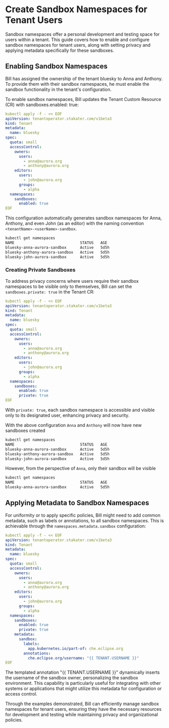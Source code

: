 # Create Sandbox Namespaces for Tenant Users

Sandbox namespaces offer a personal development and testing space for users within a tenant. This guide covers how to enable and configure sandbox namespaces for tenant users, along with setting privacy and applying metadata specifically for these sandboxes.

## Enabling Sandbox Namespaces

Bill has assigned the ownership of the tenant bluesky to Anna and Anthony. To provide them with their sandbox namespaces, he must enable the sandbox functionality in the tenant's configuration.

To enable sandbox namespaces, Bill updates the Tenant Custom Resource (CR) with sandboxes.enabled: true:

```yaml
kubectl apply -f - << EOF
apiVersion: tenantoperator.stakater.com/v1beta3
kind: Tenant
metadata:
  name: bluesky
spec:
  quota: small
  accessControl:
    owners:
      users:
        - anna@aurora.org
        - anthony@aurora.org
    editors:
      users:
        - john@aurora.org
      groups:
        - alpha
  namespaces:
    sandboxes:
      enabled: true
EOF
```

This configuration automatically generates sandbox namespaces for Anna, Anthony, and even John (as an editor) with the naming convention `<tenantName>-<userName>-sandbox`.

```bash
kubectl get namespaces
NAME                             STATUS   AGE
bluesky-anna-aurora-sandbox      Active   5d5h
bluesky-anthony-aurora-sandbox   Active   5d5h
bluesky-john-aurora-sandbox      Active   5d5h
```

### Creating Private Sandboxes

To address privacy concerns where users require their sandbox namespaces to be visible only to themselves, Bill can set the `sandboxes.private: true` in the Tenant CR:

```yaml
kubectl apply -f - << EOF
apiVersion: tenantoperator.stakater.com/v1beta3
kind: Tenant
metadata:
  name: bluesky
spec:
  quota: small
  accessControl:
    owners:
      users:
        - anna@aurora.org
        - anthony@aurora.org
    editors:
      users:
        - john@aurora.org
      groups:
        - alpha
  namespaces:
    sandboxes:
      enabled: true
      private: true
EOF
```

With `private: true`, each sandbox namespace is accessible and visible only to its designated user, enhancing privacy and security.

With the above configuration `Anna` and `Anthony` will now have new sandboxes created

```bash
kubectl get namespaces
NAME                             STATUS   AGE
bluesky-anna-aurora-sandbox      Active   5d5h
bluesky-anthony-aurora-sandbox   Active   5d5h
bluesky-john-aurora-sandbox      Active   5d5h
```

However, from the perspective of `Anna`, only their sandbox will be visible

```bash
kubectl get namespaces
NAME                             STATUS   AGE
bluesky-anna-aurora-sandbox      Active   5d5h
```

## Applying Metadata to Sandbox Namespaces

For uniformity or to apply specific policies, Bill might need to add common metadata, such as labels or annotations, to all sandbox namespaces. This is achievable through the `namespaces.metadata.sandbox` configuration:

```yaml
kubectl apply -f - << EOF
apiVersion: tenantoperator.stakater.com/v1beta3
kind: Tenant
metadata:
  name: bluesky
spec:
  quota: small
  accessControl:
    owners:
      users:
        - anna@aurora.org
        - anthony@aurora.org
    editors:
      users:
        - john@aurora.org
      groups:
        - alpha
  namespaces:
    sandboxes:
      enabled: true
      private: true
    metadata:
      sandbox:
        labels:
          app.kubernetes.io/part-of: che.eclipse.org
        annotations:
          che.eclipse.org/username: "{{ TENANT.USERNAME }}"
EOF
```

The templated annotation "{{ TENANT.USERNAME }}" dynamically inserts the username of the sandbox owner, personalizing the sandbox environment. This capability is particularly useful for integrating with other systems or applications that might utilize this metadata for configuration or access control.

Through the examples demonstrated, Bill can efficiently manage sandbox namespaces for tenant users, ensuring they have the necessary resources for development and testing while maintaining privacy and organizational policies.
